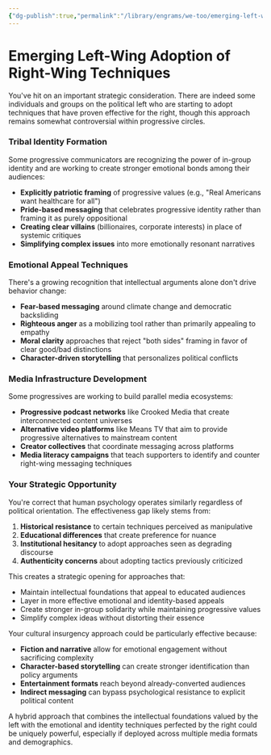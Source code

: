 ```yaml
---
{"dg-publish":true,"permalink":"/library/engrams/we-too/emerging-left-wing-adoption-of-right-wing-techniques/"}
---
```


# Emerging Left-Wing Adoption of Right-Wing Techniques

You've hit on an important strategic consideration. There are indeed some individuals and groups on the political left who are starting to adopt techniques that have proven effective for the right, though this approach remains somewhat controversial within progressive circles.

### Tribal Identity Formation

Some progressive communicators are recognizing the power of in-group identity and are working to create stronger emotional bonds among their audiences:

- **Explicitly patriotic framing** of progressive values (e.g., "Real Americans want healthcare for all")
- **Pride-based messaging** that celebrates progressive identity rather than framing it as purely oppositional
- **Creating clear villains** (billionaires, corporate interests) in place of systemic critiques
- **Simplifying complex issues** into more emotionally resonant narratives

### Emotional Appeal Techniques

There's a growing recognition that intellectual arguments alone don't drive behavior change:

- **Fear-based messaging** around climate change and democratic backsliding
- **Righteous anger** as a mobilizing tool rather than primarily appealing to empathy
- **Moral clarity** approaches that reject "both sides" framing in favor of clear good/bad distinctions
- **Character-driven storytelling** that personalizes political conflicts

### Media Infrastructure Development

Some progressives are working to build parallel media ecosystems:

- **Progressive podcast networks** like Crooked Media that create interconnected content universes
- **Alternative video platforms** like Means TV that aim to provide progressive alternatives to mainstream content
- **Creator collectives** that coordinate messaging across platforms
- **Media literacy campaigns** that teach supporters to identify and counter right-wing messaging techniques

### Your Strategic Opportunity

You're correct that human psychology operates similarly regardless of political orientation. The effectiveness gap likely stems from:

1. **Historical resistance** to certain techniques perceived as manipulative
2. **Educational differences** that create preference for nuance
3. **Institutional hesitancy** to adopt approaches seen as degrading discourse
4. **Authenticity concerns** about adopting tactics previously criticized

This creates a strategic opening for approaches that:

- Maintain intellectual foundations that appeal to educated audiences
- Layer in more effective emotional and identity-based appeals
- Create stronger in-group solidarity while maintaining progressive values
- Simplify complex ideas without distorting their essence

Your cultural insurgency approach could be particularly effective because:

- **Fiction and narrative** allow for emotional engagement without sacrificing complexity
- **Character-based storytelling** can create stronger identification than policy arguments
- **Entertainment formats** reach beyond already-converted audiences
- **Indirect messaging** can bypass psychological resistance to explicit political content

A hybrid approach that combines the intellectual foundations valued by the left with the emotional and identity techniques perfected by the right could be uniquely powerful, especially if deployed across multiple media formats and demographics.
